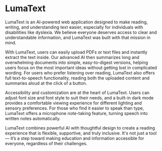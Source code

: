 # LumaText
LumaText is an AI-powered web application designed to make reading, writing, and understanding text easier, especially for individuals with disabilities like dyslexia. We believe everyone deserves access to clear and understandable information, and LumaText was built with that mission in mind.

With LumaText, users can easily upload PDFs or text files and instantly extract the text inside. Our advanced AI then summarizes long and overwhelming documents into simple, easy-to-digest versions, helping users focus on the most important ideas without getting lost in complicated wording. For users who prefer listening over reading, LumaText also offers full text-to-speech functionality, reading both the uploaded content and summaries aloud at the click of a button.

Accessibility and customization are at the heart of LumaText. Users can adjust font size and font style to suit their needs, and a built-in dark mode provides a comfortable viewing experience for different lighting and sensory preferences. For those who find it easier to speak than type, LumaText offers a microphone note-taking feature, turning speech into written notes automatically.

LumaText combines powerful AI with thoughtful design to create a reading experience that is flexible, supportive, and truly inclusive. It's not just a tool — it’s a step toward making education and information accessible for everyone, regardless of their challenges.

